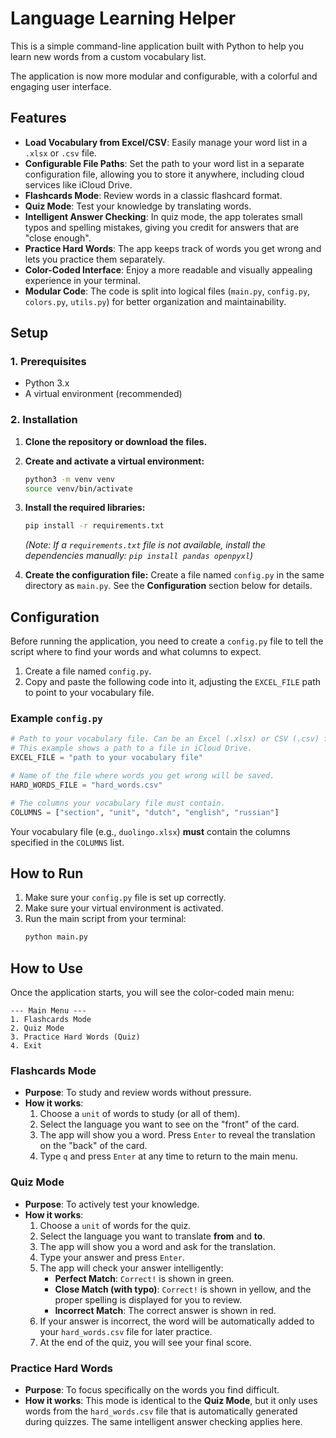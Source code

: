 # Language Learning Helper

This is a simple command-line application built with Python to help you learn new words from a custom vocabulary list.

The application is now more modular and configurable, with a colorful and engaging user interface.

## Features

- **Load Vocabulary from Excel/CSV**: Easily manage your word list in a `.xlsx` or `.csv` file.
- **Configurable File Paths**: Set the path to your word list in a separate configuration file, allowing you to store it anywhere, including cloud services like iCloud Drive.
- **Flashcards Mode**: Review words in a classic flashcard format.
- **Quiz Mode**: Test your knowledge by translating words.
- **Intelligent Answer Checking**: In quiz mode, the app tolerates small typos and spelling mistakes, giving you credit for answers that are "close enough".
- **Practice Hard Words**: The app keeps track of words you get wrong and lets you practice them separately.
- **Color-Coded Interface**: Enjoy a more readable and visually appealing experience in your terminal.
- **Modular Code**: The code is split into logical files (`main.py`, `config.py`, `colors.py`, `utils.py`) for better organization and maintainability.

## Setup

### 1. Prerequisites

- Python 3.x
- A virtual environment (recommended)

### 2. Installation

1.  **Clone the repository or download the files.**

2.  **Create and activate a virtual environment:**
    ```bash
    python3 -m venv venv
    source venv/bin/activate
    ```

3.  **Install the required libraries:**
    ```bash
    pip install -r requirements.txt
    ```
    *(Note: If a `requirements.txt` file is not available, install the dependencies manually: `pip install pandas openpyxl`)*

4.  **Create the configuration file:**
    Create a file named `config.py` in the same directory as `main.py`. See the **Configuration** section below for details.

## Configuration

Before running the application, you need to create a `config.py` file to tell the script where to find your words and what columns to expect.

1.  Create a file named `config.py`.
2.  Copy and paste the following code into it, adjusting the `EXCEL_FILE` path to point to your vocabulary file.

### Example `config.py`

```python
# Path to your vocabulary file. Can be an Excel (.xlsx) or CSV (.csv) file.
# This example shows a path to a file in iCloud Drive.
EXCEL_FILE = "path to your vocabulary file"

# Name of the file where words you get wrong will be saved.
HARD_WORDS_FILE = "hard_words.csv"

# The columns your vocabulary file must contain.
COLUMNS = ["section", "unit", "dutch", "english", "russian"]
```

Your vocabulary file (e.g., `duolingo.xlsx`) **must** contain the columns specified in the `COLUMNS` list.

## How to Run

1.  Make sure your `config.py` file is set up correctly.
2.  Make sure your virtual environment is activated.
3.  Run the main script from your terminal:
    ```bash
    python main.py
    ```

## How to Use

Once the application starts, you will see the color-coded main menu:

```
--- Main Menu ---
1. Flashcards Mode
2. Quiz Mode
3. Practice Hard Words (Quiz)
4. Exit
```

### Flashcards Mode

- **Purpose**: To study and review words without pressure.
- **How it works**:
    1.  Choose a `unit` of words to study (or all of them).
    2.  Select the language you want to see on the "front" of the card.
    3.  The app will show you a word. Press `Enter` to reveal the translation on the "back" of the card.
    4.  Type `q` and press `Enter` at any time to return to the main menu.

### Quiz Mode

- **Purpose**: To actively test your knowledge.
- **How it works**:
    1.  Choose a `unit` of words for the quiz.
    2.  Select the language you want to translate **from** and **to**.
    3.  The app will show you a word and ask for the translation.
    4.  Type your answer and press `Enter`.
    5.  The app will check your answer intelligently:
        - **Perfect Match**: `Correct!` is shown in green.
        - **Close Match (with typo)**: `Correct!` is shown in yellow, and the proper spelling is displayed for you to review.
        - **Incorrect Match**: The correct answer is shown in red.
    6.  If your answer is incorrect, the word will be automatically added to your `hard_words.csv` file for later practice.
    7.  At the end of the quiz, you will see your final score.

### Practice Hard Words

- **Purpose**: To focus specifically on the words you find difficult.
- **How it works**: This mode is identical to the **Quiz Mode**, but it only uses words from the `hard_words.csv` file that is automatically generated during quizzes. The same intelligent answer checking applies here.